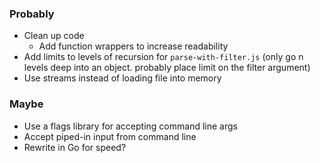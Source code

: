 ### Probably

* Clean up code
  * Add function wrappers to increase readability
* Add limits to levels of recursion for `parse-with-filter.js` (only go n levels deep into an object. probably place limit on the filter argument)
* Use streams instead of loading file into memory

### Maybe

* Use a flags library for accepting command line args
* Accept piped-in input from command line
* Rewrite in Go for speed?